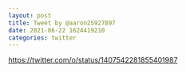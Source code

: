 ```yaml
--- 
layout: post 
title: Tweet by @aaron25927897 
date: 2021-06-22 1624419210 
categories: twitter 
--- 
```

https://twitter.com/o/status/1407542281855401987